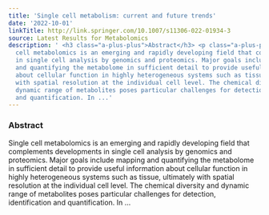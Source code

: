 ```yaml
---
title: 'Single cell metabolism: current and future trends'
date: '2022-10-01'
linkTitle: http://link.springer.com/10.1007/s11306-022-01934-3
source: Latest Results for Metabolomics
description: ' <h3 class="a-plus-plus">Abstract</h3> <p class="a-plus-plus">Single
  cell metabolomics is an emerging and rapidly developing field that complements developments
  in single cell analysis by genomics and proteomics. Major goals include mapping
  and quantifying the metabolome in sufficient detail to provide useful information
  about cellular function in highly heterogeneous systems such as tissue, ultimately
  with spatial resolution at the individual cell level. The chemical diversity and
  dynamic range of metabolites poses particular challenges for detection, identification
  and quantification. In ...'
---
```

 <h3 class="a-plus-plus">Abstract</h3> <p class="a-plus-plus">Single cell metabolomics is an emerging and rapidly developing field that complements developments in single cell analysis by genomics and proteomics. Major goals include mapping and quantifying the metabolome in sufficient detail to provide useful information about cellular function in highly heterogeneous systems such as tissue, ultimately with spatial resolution at the individual cell level. The chemical diversity and dynamic range of metabolites poses particular challenges for detection, identification and quantification. In ...